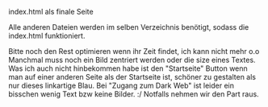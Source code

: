 index.html als finale Seite

Alle anderen Dateien werden im selben Verzeichnis benötigt, sodass die index.html funktioniert.

Bitte noch den Rest optimieren wenn ihr Zeit findet, ich kann nicht mehr o.o 
Manchmal muss noch ein Bild zentriert werden oder die size eines Textes. 
Was ich auch nicht hinbekommen habe ist den "Startseite" Button wenn man auf einer anderen Seite als der Startseite ist, schöner zu gestalten als nur dieses linkartige Blau.
Bei "Zugang zum Dark Web" ist leider ein bisschen wenig Text bzw keine Bilder. :/ Notfalls nehmen wir den Part raus.
